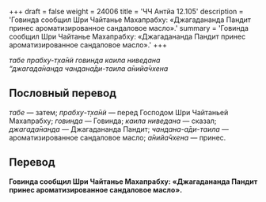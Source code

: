 +++
draft = false
weight = 24006
title = 'ЧЧ Антйа 12.105'
description = 'Говинда сообщил Шри Чайтанье Махапрабху: «Джагадананда Пандит принес ароматизированное сандаловое масло».'
summary = 'Говинда сообщил Шри Чайтанье Махапрабху: «Джагадананда Пандит принес ароматизированное сандаловое масло».'
+++

_табе прабху-т̣ха̄н̃и говинда каила ниведана  
“джагада̄нанда чандана̄ди-таила а̄нийа̄чхена_

## Пословный перевод

_табе_ — затем; _прабху_\-_т̣ха̄н̃и_ — перед Господом Шри Чайтаньей Махапрабху; _говинда_ — Говинда; _каила_ _ниведана_ — сказал; _джагада̄нанда_ — Джагадананда Пандит; _чандана_\-_а̄ди_\-_таила_ — ароматизированное сандаловое масло; _а̄нийа̄чхена_ — принес.

## Перевод

**Говинда сообщил Шри Чайтанье Махапрабху: «Джагадананда Пандит принес ароматизированное сандаловое масло».**
